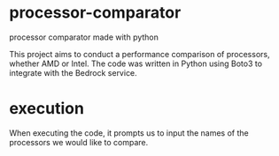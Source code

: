 # processor-comparator
processor comparator made with python


This project aims to conduct a performance comparison of processors, whether AMD or Intel. The code was written in Python using Boto3 to integrate with the Bedrock service.


# execution
When executing the code, it prompts us to input the names of the processors we would like to compare.

